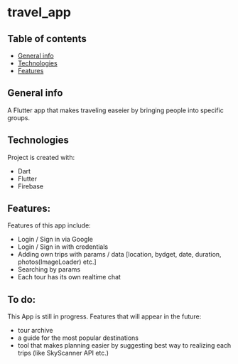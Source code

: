 # travel_app

## Table of contents
* [General info](#general-info)
* [Technologies](#technologies)
* [Features](#features)

## General info
A Flutter app that makes traveling easeier by bringing people into specific groups.
	
## Technologies
Project is created with:
* Dart
* Flutter
* Firebase
	
## Features: 
Features of this app include:
* Login / Sign in via Google
* Login / Sign in with credentials
* Adding own trips with params / data [location, bydget, date, duration, photos(ImageLoader) etc.]
* Searching by params
* Each tour has its own realtime chat


## To do: 
This App is still in progress. Features that will appear in the future:
* tour archive
* a guide for the most popular destinations
* tool that makes planning easier by suggesting best way to realizing each trips (like SkyScanner API etc.)

